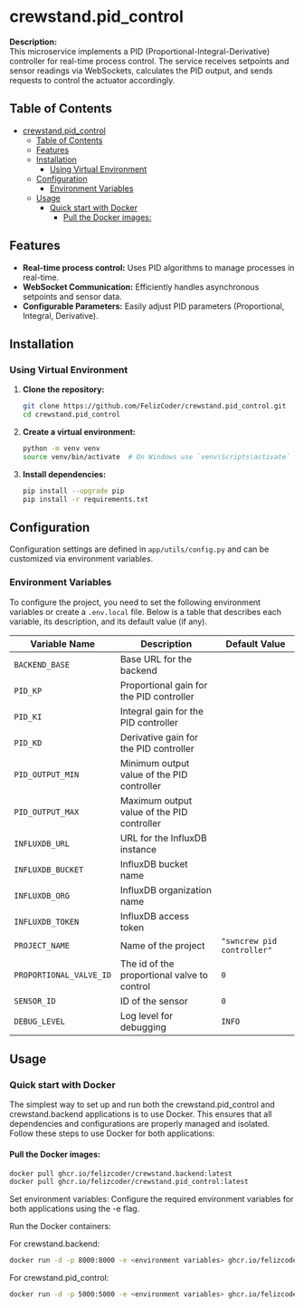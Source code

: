 # crewstand.pid_control

**Description:**  
This microservice implements a PID (Proportional-Integral-Derivative) controller for real-time process control. The service receives setpoints and sensor readings via WebSockets, calculates the PID output, and sends requests to control the actuator accordingly.

## Table of Contents

- [crewstand.pid\_control](#crewstandpid_control)
  - [Table of Contents](#table-of-contents)
  - [Features](#features)
  - [Installation](#installation)
    - [Using Virtual Environment](#using-virtual-environment)
  - [Configuration](#configuration)
    - [Environment Variables](#environment-variables)
  - [Usage](#usage)
    - [Quick start with Docker](#quick-start-with-docker)
      - [Pull the Docker images:](#pull-the-docker-images)

## Features

- **Real-time process control:** Uses PID algorithms to manage processes in real-time.
- **WebSocket Communication:** Efficiently handles asynchronous setpoints and sensor data.
- **Configurable Parameters:** Easily adjust PID parameters (Proportional, Integral, Derivative).

## Installation

### Using Virtual Environment

1. **Clone the repository:**

   ```bash
   git clone https://github.com/FelizCoder/crewstand.pid_control.git
   cd crewstand.pid_control
   ```

2. **Create a virtual environment:**

   ```bash
   python -m venv venv
   source venv/bin/activate  # On Windows use `venv\Scripts\activate`
   ```

3. **Install dependencies:**
   ```bash
   pip install --upgrade pip
   pip install -r requirements.txt
   ```

## Configuration

Configuration settings are defined in `app/utils/config.py` and can be customized via environment variables.

### Environment Variables

To configure the project, you need to set the following environment variables or create a `.env.local` file. Below is a table that describes each variable, its description, and its default value (if any).

| Variable Name           | Description                                 | Default Value              |
| ----------------------- | ------------------------------------------- | -------------------------- |
| `BACKEND_BASE`          | Base URL for the backend                    |                            |
| `PID_KP`                | Proportional gain for the PID controller    |                            |
| `PID_KI`                | Integral gain for the PID controller        |                            |
| `PID_KD`                | Derivative gain for the PID controller      |                            |
| `PID_OUTPUT_MIN`        | Minimum output value of the PID controller  |                            |
| `PID_OUTPUT_MAX`        | Maximum output value of the PID controller  |                            |
| `INFLUXDB_URL`          | URL for the InfluxDB instance               |                            |
| `INFLUXDB_BUCKET`       | InfluxDB bucket name                        |                            |
| `INFLUXDB_ORG`          | InfluxDB organization name                  |                            |
| `INFLUXDB_TOKEN`        | InfluxDB access token                       |                            |
| `PROJECT_NAME`          | Name of the project                         | `"swncrew pid controller"` |
| `PROPORTIONAL_VALVE_ID` | The id of the proportional valve to control | `0`                        |
| `SENSOR_ID`             | ID of the sensor                            | `0`                        |
| `DEBUG_LEVEL`           | Log level for debugging                     | `INFO`                     |

## Usage

### Quick start with Docker

The simplest way to set up and run both the crewstand.pid_control and crewstand.backend applications is to use Docker. This ensures that all dependencies and configurations are properly managed and isolated. Follow these steps to use Docker for both applications:

#### Pull the Docker images:

```bash
docker pull ghcr.io/felizcoder/crewstand.backend:latest
docker pull ghcr.io/felizcoder/crewstand.pid_control:latest
```

Set environment variables: Configure the required environment variables for both applications using the -e flag.

Run the Docker containers:

For crewstand.backend:

```bash
docker run -d -p 8000:8000 -e <environment variables> ghcr.io/felizcoder/crewstand.backend:latest
```

For crewstand.pid_control:

```bash
docker run -d -p 5000:5000 -e <environment variables> ghcr.io/felizcoder/crewstand.pid_control:latest
```
